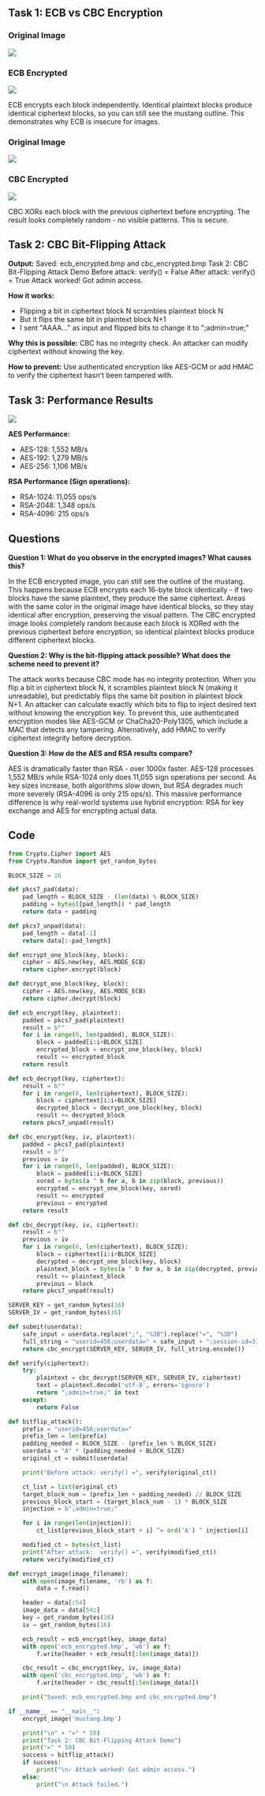 ## Task 1: ECB vs CBC Encryption

### Original Image

![](mustang.bmp)

### ECB Encrypted

![](ecb_encrypted.bmp)

ECB encrypts each block independently. Identical plaintext blocks produce identical ciphertext blocks, so you can still see the mustang outline. This demonstrates why ECB is insecure for images.

### Original Image

![](cp-logo.bmp)

### CBC Encrypted

![](cbc_encrypted.bmp)

CBC XORs each block with the previous ciphertext before encrypting. The result looks completely random - no visible patterns. This is secure.

## Task 2: CBC Bit-Flipping Attack

**Output:**
Saved: ecb_encrypted.bmp and cbc_encrypted.bmp
Task 2: CBC Bit-Flipping Attack Demo
Before attack: verify() = False
After attack: verify() = True
Attack worked! Got admin access.

**How it works:**

- Flipping a bit in ciphertext block N scrambles plaintext block N
- But it flips the same bit in plaintext block N+1
- I sent "AAAA..." as input and flipped bits to change it to ";admin=true;"

**Why this is possible:**
CBC has no integrity check. An attacker can modify ciphertext without knowing the key.

**How to prevent:**
Use authenticated encryption like AES-GCM or add HMAC to verify the ciphertext hasn't been tampered with.

## Task 3: Performance Results

![](images/performance_comparison.png)

**AES Performance:**

- AES-128: 1,552 MB/s
- AES-192: 1,279 MB/s
- AES-256: 1,106 MB/s

**RSA Performance (Sign operations):**

- RSA-1024: 11,055 ops/s
- RSA-2048: 1,348 ops/s
- RSA-4096: 215 ops/s

## Questions

**Question 1: What do you observe in the encrypted images? What causes this?**

In the ECB encrypted image, you can still see the outline of the mustang. This happens because ECB encrypts each 16-byte block identically - if two blocks have the same plaintext, they produce the same ciphertext. Areas with the same color in the original image have identical blocks, so they stay identical after encryption, preserving the visual pattern. The CBC encrypted image looks completely random because each block is XORed with the previous ciphertext before encryption, so identical plaintext blocks produce different ciphertext blocks.

**Question 2: Why is the bit-flipping attack possible? What does the scheme need to prevent it?**

The attack works because CBC mode has no integrity protection. When you flip a bit in ciphertext block N, it scrambles plaintext block N (making it unreadable), but predictably flips the same bit position in plaintext block N+1. An attacker can calculate exactly which bits to flip to inject desired text without knowing the encryption key. To prevent this, use authenticated encryption modes like AES-GCM or ChaCha20-Poly1305, which include a MAC that detects any tampering. Alternatively, add HMAC to verify ciphertext integrity before decryption.

**Question 3: How do the AES and RSA results compare?**

AES is dramatically faster than RSA - over 1000x faster. AES-128 processes 1,552 MB/s while RSA-1024 only does 11,055 sign operations per second. As key sizes increase, both algorithms slow down, but RSA degrades much more severely (RSA-4096 is only 215 ops/s). This massive performance difference is why real-world systems use hybrid encryption: RSA for key exchange and AES for encrypting actual data.

## Code

```python
from Crypto.Cipher import AES
from Crypto.Random import get_random_bytes

BLOCK_SIZE = 16

def pkcs7_pad(data):
    pad_length = BLOCK_SIZE - (len(data) % BLOCK_SIZE)
    padding = bytes([pad_length]) * pad_length
    return data + padding

def pkcs7_unpad(data):
    pad_length = data[-1]
    return data[:-pad_length]

def encrypt_one_block(key, block):
    cipher = AES.new(key, AES.MODE_ECB)
    return cipher.encrypt(block)

def decrypt_one_block(key, block):
    cipher = AES.new(key, AES.MODE_ECB)
    return cipher.decrypt(block)

def ecb_encrypt(key, plaintext):
    padded = pkcs7_pad(plaintext)
    result = b""
    for i in range(0, len(padded), BLOCK_SIZE):
        block = padded[i:i+BLOCK_SIZE]
        encrypted_block = encrypt_one_block(key, block)
        result += encrypted_block
    return result

def ecb_decrypt(key, ciphertext):
    result = b""
    for i in range(0, len(ciphertext), BLOCK_SIZE):
        block = ciphertext[i:i+BLOCK_SIZE]
        decrypted_block = decrypt_one_block(key, block)
        result += decrypted_block
    return pkcs7_unpad(result)

def cbc_encrypt(key, iv, plaintext):
    padded = pkcs7_pad(plaintext)
    result = b""
    previous = iv
    for i in range(0, len(padded), BLOCK_SIZE):
        block = padded[i:i+BLOCK_SIZE]
        xored = bytes(a ^ b for a, b in zip(block, previous))
        encrypted = encrypt_one_block(key, xored)
        result += encrypted
        previous = encrypted
    return result

def cbc_decrypt(key, iv, ciphertext):
    result = b""
    previous = iv
    for i in range(0, len(ciphertext), BLOCK_SIZE):
        block = ciphertext[i:i+BLOCK_SIZE]
        decrypted = decrypt_one_block(key, block)
        plaintext_block = bytes(a ^ b for a, b in zip(decrypted, previous))
        result += plaintext_block
        previous = block
    return pkcs7_unpad(result)

SERVER_KEY = get_random_bytes(16)
SERVER_IV = get_random_bytes(16)

def submit(userdata):
    safe_input = userdata.replace(";", "%3B").replace("=", "%3D")
    full_string = "userid=456;userdata=" + safe_input + ";session-id=31337"
    return cbc_encrypt(SERVER_KEY, SERVER_IV, full_string.encode())

def verify(ciphertext):
    try:
        plaintext = cbc_decrypt(SERVER_KEY, SERVER_IV, ciphertext)
        text = plaintext.decode('utf-8', errors='ignore')
        return ";admin=true;" in text
    except:
        return False

def bitflip_attack():
    prefix = "userid=456;userdata="
    prefix_len = len(prefix)
    padding_needed = BLOCK_SIZE - (prefix_len % BLOCK_SIZE)
    userdata = "A" * (padding_needed + BLOCK_SIZE)
    original_ct = submit(userdata)

    print("Before attack: verify() =", verify(original_ct))

    ct_list = list(original_ct)
    target_block_num = (prefix_len + padding_needed) // BLOCK_SIZE
    previous_block_start = (target_block_num - 1) * BLOCK_SIZE
    injection = b";admin=true;"

    for i in range(len(injection)):
        ct_list[previous_block_start + i] ^= ord('A') ^ injection[i]

    modified_ct = bytes(ct_list)
    print("After attack:  verify() =", verify(modified_ct))
    return verify(modified_ct)

def encrypt_image(image_filename):
    with open(image_filename, 'rb') as f:
        data = f.read()

    header = data[:54]
    image_data = data[54:]
    key = get_random_bytes(16)
    iv = get_random_bytes(16)

    ecb_result = ecb_encrypt(key, image_data)
    with open('ecb_encrypted.bmp', 'wb') as f:
        f.write(header + ecb_result[:len(image_data)])

    cbc_result = cbc_encrypt(key, iv, image_data)
    with open('cbc_encrypted.bmp', 'wb') as f:
        f.write(header + cbc_result[:len(image_data)])

    print("Saved: ecb_encrypted.bmp and cbc_encrypted.bmp")

if __name__ == "__main__":
    encrypt_image('mustang.bmp')

    print("\n" + "=" * 50)
    print("Task 2: CBC Bit-Flipping Attack Demo")
    print("=" * 50)
    success = bitflip_attack()
    if success:
        print("\n✓ Attack worked! Got admin access.")
    else:
        print("\n Attack failed.")
```

